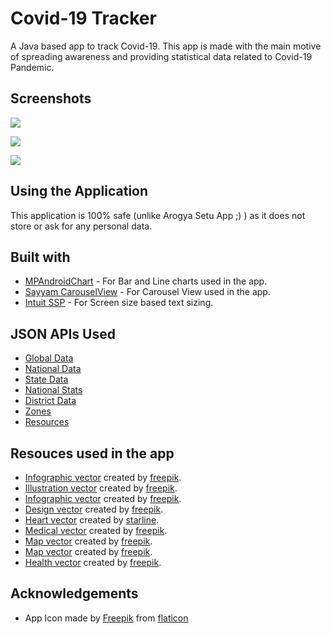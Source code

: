# Covid-19 Tracker

A Java based app to track Covid-19.
This app is made with the main motive of spreading awareness and providing statistical data related to Covid-19 Pandemic.

## Screenshots

![](https://scontent-del1-1.xx.fbcdn.net/v/t1.0-9/102575414_1945462302250890_631469057048051712_o.jpg?_nc_cat=111&_nc_sid=b9115d&_nc_ohc=xwB9iaNCp8EAX_ROVlf&_nc_ht=scontent-del1-1.xx&oh=aa0604d0ecc39df6cf96774d01c69d05&oe=5F9B94BA)

![](https://scontent-del1-1.xx.fbcdn.net/v/t1.0-9/102669281_1945462575584196_9153526827715657728_o.jpg?_nc_cat=105&_nc_sid=b9115d&_nc_ohc=5E9Hk0Fp3xEAX_pctvG&_nc_ht=scontent-del1-1.xx&oh=abcfcf9c6fef15bc728ba3569aaba516&oe=5F9ABCAF)

![](https://scontent-del1-1.xx.fbcdn.net/v/t1.0-9/101326788_1945462628917524_5148219612285894656_o.jpg?_nc_cat=107&_nc_sid=b9115d&_nc_ohc=nR4qPqyAN9MAX-5Y2md&_nc_ht=scontent-del1-1.xx&oh=0091e5425284b6eb767e33d84a844a0d&oe=5F999ED7)

## Using the Application

This application is 100% safe (unlike Arogya Setu App ;) ) as it does not store or ask for any personal data.

## Built with

* [MPAndroidChart](https://github.com/PhilJay/MPAndroidChart) - For Bar and Line charts used in the app.
* [Sayyam CarouselView](https://github.com/sayyam/carouselview) - For Carousel View used in the app.
* [Intuit SSP](https://github.com/intuit/ssp) - For Screen size based text sizing.

## JSON APIs Used

* [Global Data](https://api.covid19api.com/summary)
* [National Data](https://api.covid19india.org/data.json)
* [State Data](https://api.covid19india.org/state_district_wise.json)
* [National Stats](https://api.covid19india.org/data.json)
* [District Data](https://api.covid19india.org/state_district_wise.json)
* [Zones](https://api.covid19india.org/zones.json)
* [Resources](https://api.covid19india.org/resources/resources.json)

## Resouces used in the app

* [Infographic vector](https://www.freepik.com/free-photos-vectors/infographic) created by [freepik](www.freepik.com).
* [Illustration vector](https://www.freepik.com/free-photos-vectors/illustration) created by [freepik](www.freepik.com).
* [Infographic vector](https://www.freepik.com/free-photos-vectors/infographic) created by [freepik](www.freepik.com).
* [Design vector](https://www.freepik.com/free-photos-vectors/design) created by [freepik](www.freepik.com).
* [Heart vector](https://www.freepik.com/free-photos-vectors/heart) created by [starline](www.freepik.com).
* [Medical vector](https://www.freepik.com/free-photos-vectors/medical) created by [freepik](www.freepik.com).
* [Map vector](https://www.freepik.com/free-photos-vectors/map) created by [freepik](www.freepik.com).
* [Map vector](https://www.freepik.com/free-photos-vectors/map) created by [freepik](www.freepik.com).
* [Health vector](https://www.freepik.com/free-photos-vectors/health) created by [freepik](www.freepik.com).

## Acknowledgements

* App Icon made by [Freepik](https://www.freepik.com/) from [flaticon](https://flaticon.com)
